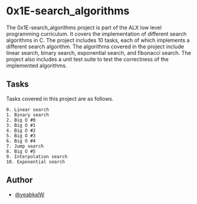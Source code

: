 
# 0x1E-search_algorithms

The 0x1E-search_algorithms project is part of the ALX low level programming curriculum. It covers the implementation of different search algorithms in C. The project includes 10 tasks, each of which implements a different search algorithm. The algorithms covered in the project include linear search, binary search, exponential search, and fibonacci search. The project also includes a unit test suite to test the correctness of the implemented algorithms.


## Tasks

Tasks covered in this project are as follows.

    0. Linear search
    1. Binary search
    2. Big O #0
    3. Big O #1
    4. Big O #2
    5. Big O #3
    6. Big O #4
    7. Jump search
    8. Big O #5
    9. Interpolation search
    10. Exponential search
    
## Author

- [@yeabkalW](https://www.github.com/yeabkalW)

